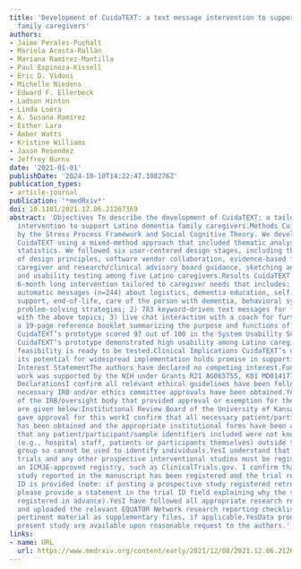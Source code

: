 ```yaml
---
title: 'Development of CuidaTEXT: a text message intervention to support Latino dementia
  family caregivers'
authors:
- Jaime Perales-Puchalt
- Mariola Acosta-Rullán
- Mariana Ramírez-Mantilla
- Paul Espinoza-Kissell
- Eric D. Vidoni
- Michelle Niedens
- Edward F. Ellerbeck
- Ladson Hinton
- Linda Loera
- A. Susana Ramírez
- Esther Lara
- Amber Watts
- Kristine Williams
- Jason Resendez
- Jeffrey Burns
date: '2021-01-01'
publishDate: '2024-10-10T14:22:47.108276Z'
publication_types:
- article-journal
publication: '*medRxiv*'
doi: 10.1101/2021.12.06.21267369
abstract: 'Objectives To describe the development of CuidaTEXT: a tailored text message
  intervention to support Latino dementia family caregivers.Methods CuidaTEXT is informed
  by the Stress Process Framework and Social Cognitive Theory. We developed and refined
  CuidaTEXT using a mixed-method approach that included thematic analysis and descriptive
  statistics. We followed six user-centered design stages, including the selection
  of design principles, software vendor collaboration, evidence-based foundation,
  caregiver and research/clinical advisory board guidance, sketching and prototyping,
  and usability testing among five Latino caregivers.Results CuidaTEXT is a bilingual
  6-month long intervention tailored to caregiver needs that includes: 1) 1-3 daily
  automatic messages (n=244) about logistics, dementia education, self-care, social
  support, end-of-life, care of the person with dementia, behavioral symptoms and
  problem-solving strategies; 2) 783 keyword-driven text messages for further help
  with the above topics; 3) live chat interaction with a coach for further help; 4)
  a 19-page reference booklet summarizing the purpose and functions of the intervention.
  CuidaTEXT’s prototype scored 97 out of 100 in the System Usability Scale.Conclusions
  CuidaTEXT’s prototype demonstrated high usability among Latino caregivers. CuidaTEXT’s
  feasibility is ready to be tested.Clinical Implications CuidaTEXT’s usability and
  its potential for widespread implementation holds promise in supporting Latino caregivers.Competing
  Interest StatementThe authors have declared no competing interest.Funding StatementThis
  work was supported by the NIH under Grants R21 AG065755, K01 MD014177, and P30 AG072973.Author
  DeclarationsI confirm all relevant ethical guidelines have been followed, and any
  necessary IRB and/or ethics committee approvals have been obtained.YesThe details
  of the IRB/oversight body that provided approval or exemption for the research described
  are given below:Institutional Review Board of the University of Kansas Medical Center
  gave approval for this workI confirm that all necessary patient/participant consent
  has been obtained and the appropriate institutional forms have been archived, and
  that any patient/participant/sample identifiers included were not known to anyone
  (e.g., hospital staff, patients or participants themselves) outside the research
  group so cannot be used to identify individuals.YesI understand that all clinical
  trials and any other prospective interventional studies must be registered with
  an ICMJE-approved registry, such as ClinicalTrials.gov. I confirm that any such
  study reported in the manuscript has been registered and the trial registration
  ID is provided (note: if posting a prospective study registered retrospectively,
  please provide a statement in the trial ID field explaining why the study was not
  registered in advance).YesI have followed all appropriate research reporting guidelines
  and uploaded the relevant EQUATOR Network research reporting checklist(s) and other
  pertinent material as supplementary files, if applicable.YesData produced in the
  present study are available upon reasonable request to the authors.'
links:
- name: URL
  url: https://www.medrxiv.org/content/early/2021/12/08/2021.12.06.21267369
---
```

